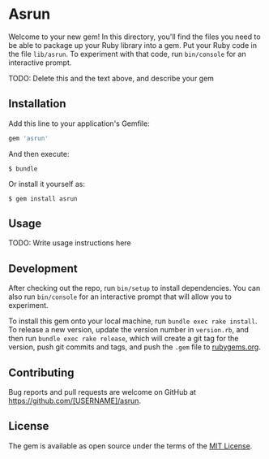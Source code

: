 # Asrun

Welcome to your new gem! In this directory, you'll find the files you need to be able to package up your Ruby library into a gem. Put your Ruby code in the file `lib/asrun`. To experiment with that code, run `bin/console` for an interactive prompt.

TODO: Delete this and the text above, and describe your gem

## Installation

Add this line to your application's Gemfile:

```ruby
gem 'asrun'
```

And then execute:

    $ bundle

Or install it yourself as:

    $ gem install asrun

## Usage

TODO: Write usage instructions here

## Development

After checking out the repo, run `bin/setup` to install dependencies. You can also run `bin/console` for an interactive prompt that will allow you to experiment.

To install this gem onto your local machine, run `bundle exec rake install`. To release a new version, update the version number in `version.rb`, and then run `bundle exec rake release`, which will create a git tag for the version, push git commits and tags, and push the `.gem` file to [rubygems.org](https://rubygems.org).

## Contributing

Bug reports and pull requests are welcome on GitHub at https://github.com/[USERNAME]/asrun.


## License

The gem is available as open source under the terms of the [MIT License](http://opensource.org/licenses/MIT).

